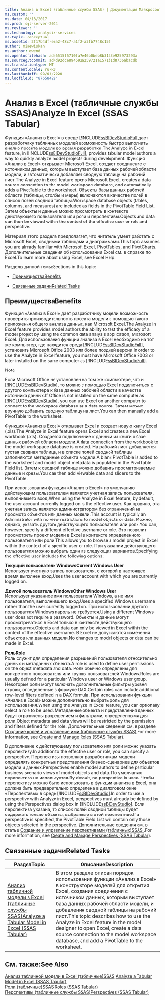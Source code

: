 ```yaml
---
title: Анализ в Excel (табличные службы SSAS) | Документация Майкрософт
ms.custom: ''
ms.date: 06/13/2017
ms.prod: sql-server-2014
ms.reviewer: ''
ms.technology: analysis-services
ms.topic: conceptual
ms.assetid: 2f17b4df-eea2-48c7-a1f2-a3fb7748c15f
author: minewiskan
ms.author: owend
ms.openlocfilehash: ad46515f5710fa7e46b0beb8b3133e925973293a
ms.sourcegitcommit: ad4d92dce894592a259721a1571b1d8736abacdb
ms.translationtype: MT
ms.contentlocale: ru-RU
ms.lasthandoff: 08/04/2020
ms.locfileid: "87658429"
---
```

# <a name="analyze-in-excel-ssas-tabular"></a><span data-ttu-id="717e9-102">Анализ в Excel (табличные службы SSAS)</span><span class="sxs-lookup"><span data-stu-id="717e9-102">Analyze in Excel (SSAS Tabular)</span></span>
  <span data-ttu-id="717e9-103">Функция «Анализ в Excel» в среде [!INCLUDE[ssBIDevStudioFull](../../includes/ssbidevstudiofull-md.md)]дает разработчику табличных моделей возможность быстро выполнить анализ проекта модели во время разработки.</span><span class="sxs-lookup"><span data-stu-id="717e9-103">The Analyze in Excel feature, in [!INCLUDE[ssBIDevStudioFull](../../includes/ssbidevstudiofull-md.md)], provides tabular model authors a way to quickly analyze model projects during development.</span></span> <span data-ttu-id="717e9-104">Функция «Анализ в Excel» открывает Microsoft Excel, создает соединение с источником данных, которым выступает база данных рабочей области модели, и автоматически добавляет сводную таблицу на рабочий лист.</span><span class="sxs-lookup"><span data-stu-id="717e9-104">The Analyze in Excel feature opens Microsoft Excel, creates a data source connection to the model workspace database, and automatically adds a PivotTable to the worksheet.</span></span> <span data-ttu-id="717e9-105">Объекты базы данных рабочей области (таблицы, столбы и меры) включаются в качестве полей в список полей сводной таблицы.</span><span class="sxs-lookup"><span data-stu-id="717e9-105">Workspace database objects (tables, columns, and measures) are included as fields in the PivotTable Field List.</span></span> <span data-ttu-id="717e9-106">Затем объекты и данные можно просмотреть в контексте действующего пользователя или роли и перспективы.</span><span class="sxs-lookup"><span data-stu-id="717e9-106">Objects and data can then be viewed within the context of the effective user or role and perspective.</span></span>  
  
 <span data-ttu-id="717e9-107">Материал этого раздела предполагает, что читатель умеет работать с Microsoft Excel, сводными таблицами и диаграммами.</span><span class="sxs-lookup"><span data-stu-id="717e9-107">This topic assumes you are already familiar with Microsoft Excel, PivotTables, and PivotCharts.</span></span> <span data-ttu-id="717e9-108">Дополнительные сведения об использовании Excel см. в справке по Excel.</span><span class="sxs-lookup"><span data-stu-id="717e9-108">To learn more about using Excel, see Excel Help.</span></span>  
  
 <span data-ttu-id="717e9-109">Разделы данной темы:</span><span class="sxs-lookup"><span data-stu-id="717e9-109">Sections in this topic:</span></span>  
  
-   [<span data-ttu-id="717e9-110">Преимущества</span><span class="sxs-lookup"><span data-stu-id="717e9-110">Benefits</span></span>](#bkmk_benefits)  
  
-   [<span data-ttu-id="717e9-111">Связанные задачи</span><span class="sxs-lookup"><span data-stu-id="717e9-111">Related Tasks</span></span>](#bkmk_rt)  
  
##  <a name="benefits"></a><a name="bkmk_benefits"></a> <span data-ttu-id="717e9-112">Преимущества</span><span class="sxs-lookup"><span data-stu-id="717e9-112">Benefits</span></span>  
 <span data-ttu-id="717e9-113">Функция «Анализ в Excel» дает разработчику модели возможность проверить производительность проекта модели с помощью такого приложения общего анализа данных, как Microsoft Excel.</span><span class="sxs-lookup"><span data-stu-id="717e9-113">The Analyze in Excel feature provides model authors the ability to test the efficacy of a model project by using the common data analysis application, Microsoft Excel.</span></span> <span data-ttu-id="717e9-114">Для использования функции анализа в Excel необходимо на тот же компьютер, где находится среда [!INCLUDE[ssBIDevStudioFull](../../includes/ssbidevstudiofull-md.md)], установить Microsoft Office 2003 или более поздней версии.</span><span class="sxs-lookup"><span data-stu-id="717e9-114">In order to use the Analyze in Excel feature, you must have Microsoft Office 2003 or later installed on the same computer as [!INCLUDE[ssBIDevStudioFull](../../includes/ssbidevstudiofull-md.md)].</span></span>  
  
> [!NOTE]  
>  <span data-ttu-id="717e9-115">Если Microsoft Office не установлен на том же компьютере, что и [!INCLUDE[ssBIDevStudio](../../includes/ssbidevstudio-md.md)], то можно с помощью Excel подключиться с другого компьютера к базе данных рабочей области в качестве источника данных.</span><span class="sxs-lookup"><span data-stu-id="717e9-115">If Office is not installed on the same computer as [!INCLUDE[ssBIDevStudio](../../includes/ssbidevstudio-md.md)], you can use Excel on another computer to connect to the workspace database as a data source.</span></span> <span data-ttu-id="717e9-116">Затем можно вручную добавить сводную таблицу на лист.</span><span class="sxs-lookup"><span data-stu-id="717e9-116">You can then manually add a PivotTable to the worksheet.</span></span>  
  
 <span data-ttu-id="717e9-117">Функция «Анализ в Excel» открывает Excel и создает новую книгу Excel (.xls).</span><span class="sxs-lookup"><span data-stu-id="717e9-117">The Analyze in Excel feature opens Excel and creates a new Excel workbook (.xls).</span></span> <span data-ttu-id="717e9-118">Создается подключение к данным из книги к базе данных рабочей области модели.</span><span class="sxs-lookup"><span data-stu-id="717e9-118">A data connection from the workbook to the model workspace database is created.</span></span> <span data-ttu-id="717e9-119">На рабочий лист добавляется пустая сводная таблица, и в списке полей сводной таблицы заполняются метаданные объекта модели.</span><span class="sxs-lookup"><span data-stu-id="717e9-119">A blank PivotTable is added to the worksheet and model object metadata is populated in the PivotTable Field list.</span></span> <span data-ttu-id="717e9-120">Затем к сводной таблице можно добавить просматриваемые данные и срезы.</span><span class="sxs-lookup"><span data-stu-id="717e9-120">You can then add viewable data and slicers to the PivotTable.</span></span>  
  
 <span data-ttu-id="717e9-121">При использовании функции «Анализ в Excel» по умолчанию действующим пользователем является учетная запись пользователя, выполнившего вход.</span><span class="sxs-lookup"><span data-stu-id="717e9-121">When using the Analyze in Excel feature, by default, the user account currently logged on is the effective user.</span></span> <span data-ttu-id="717e9-122">Как правило, эта учетная запись является администратором без ограничений на просмотр объектов или данных модели.</span><span class="sxs-lookup"><span data-stu-id="717e9-122">This account is typically an Administrator with no view restrictions to model objects or data.</span></span> <span data-ttu-id="717e9-123">Можно, однако, указать другого действующего пользователя или роль.</span><span class="sxs-lookup"><span data-stu-id="717e9-123">You can, however, specify a different effective username or role.</span></span> <span data-ttu-id="717e9-124">Это позволит просмотреть проект модели в Excel в контексте определенного пользователя или роли.</span><span class="sxs-lookup"><span data-stu-id="717e9-124">This allows you to browse a model project in Excel within the context of a specific user or role.</span></span> <span data-ttu-id="717e9-125">При указании действующего пользователя можно выбрать один из следующих вариантов.</span><span class="sxs-lookup"><span data-stu-id="717e9-125">Specifying the effective user includes the following options:</span></span>  
  
 <span data-ttu-id="717e9-126">**Текущий пользователь Windows**</span><span class="sxs-lookup"><span data-stu-id="717e9-126">**Current Windows User**</span></span>  
 <span data-ttu-id="717e9-127">Использует учетную запись пользователя, с которой в настоящее время выполнен вход.</span><span class="sxs-lookup"><span data-stu-id="717e9-127">Uses the user account with which you are currently logged on.</span></span>  
  
 <span data-ttu-id="717e9-128">**Другой пользователь Windows**</span><span class="sxs-lookup"><span data-stu-id="717e9-128">**Other Windows User**</span></span>  
 <span data-ttu-id="717e9-129">Использует указанное имя пользователя Windows, а не имя пользователя, выполнившего вход.</span><span class="sxs-lookup"><span data-stu-id="717e9-129">Uses a specified Windows username rather than the user currently logged on.</span></span> <span data-ttu-id="717e9-130">При использовании другого пользователя Windows пароль не требуется.</span><span class="sxs-lookup"><span data-stu-id="717e9-130">Using a different Windows user does not require a password.</span></span> <span data-ttu-id="717e9-131">Объекты и данные могут просматриваться в Excel только в контексте действующего пользователя.</span><span class="sxs-lookup"><span data-stu-id="717e9-131">Objects and data can only be viewed in Excel within the context of the effective username.</span></span> <span data-ttu-id="717e9-132">В Excel не допускаются изменения объектов или данных модели.</span><span class="sxs-lookup"><span data-stu-id="717e9-132">No changes to model objects or data can be made in Excel.</span></span>  
  
 <span data-ttu-id="717e9-133">**Роль**</span><span class="sxs-lookup"><span data-stu-id="717e9-133">**Role**</span></span>  
 <span data-ttu-id="717e9-134">Роль служит для определения разрешений пользователя относительно данных и метаданных объекта.</span><span class="sxs-lookup"><span data-stu-id="717e9-134">A role is used to define user permissions on the object metadata and data.</span></span> <span data-ttu-id="717e9-135">Роли обычно определены для конкретного пользователя или группы пользователей Windows.</span><span class="sxs-lookup"><span data-stu-id="717e9-135">Roles are usually defined for a particular Windows user or Windows user group.</span></span> <span data-ttu-id="717e9-136">Некоторые роли могут включать дополнительные фильтры уровня строки, определенные в формуле DAX.</span><span class="sxs-lookup"><span data-stu-id="717e9-136">Certain roles can include additional row-level filters defined in a DAX formula.</span></span> <span data-ttu-id="717e9-137">При использовании функции «Анализ в Excel» можно дополнительно выбрать роль для использования.</span><span class="sxs-lookup"><span data-stu-id="717e9-137">When using the Analyze in Excel feature, you can optionally select a role to be used.</span></span> <span data-ttu-id="717e9-138">Метаданные объекта и представления данных будут ограничены разрешением и фильтрами, определенными для роли.</span><span class="sxs-lookup"><span data-stu-id="717e9-138">Object metadata and data views will be restricted by the permission and filters defined for the role.</span></span> <span data-ttu-id="717e9-139">Дополнительные сведения см. в разделе [Создание ролей и управление ими (табличные службы SSAS)](roles-ssas-tabular.md).</span><span class="sxs-lookup"><span data-stu-id="717e9-139">For more information, see [Create and Manage Roles &#40;SSAS Tabular&#41;](roles-ssas-tabular.md).</span></span>  
  
 <span data-ttu-id="717e9-140">В дополнение к действующему пользователю или роли можно указать перспективу.</span><span class="sxs-lookup"><span data-stu-id="717e9-140">In addition to the effective user or role, you can specify a perspective.</span></span> <span data-ttu-id="717e9-141">Перспективы позволяют разработчикам модели определять конкретные представления бизнес-сценариев для объектов модели и данных.</span><span class="sxs-lookup"><span data-stu-id="717e9-141">Perspectives enable model authors to define particular business scenario views of model objects and data.</span></span> <span data-ttu-id="717e9-142">По умолчанию перспектива не используется.</span><span class="sxs-lookup"><span data-stu-id="717e9-142">By default, no perspective is used.</span></span> <span data-ttu-id="717e9-143">Чтобы перспективу можно было использовать в функции анализа в Excel, она должна быть предварительно определена в диалоговом окне «Перспективы» в среде [!INCLUDE[ssBIDevStudio](../../includes/ssbidevstudio-md.md)].</span><span class="sxs-lookup"><span data-stu-id="717e9-143">In order to use a perspective with Analyze in Excel, perspectives must already be defined by using the Perspectives dialog box in [!INCLUDE[ssBIDevStudio](../../includes/ssbidevstudio-md.md)].</span></span> <span data-ttu-id="717e9-144">Если перспектива указана, то список полей сводной таблицы будет содержать только объекты, выбранные в этой перспективе.</span><span class="sxs-lookup"><span data-stu-id="717e9-144">If a perspective is specified, the PivotTable Field List will contain only those objects selected in the perspective.</span></span> <span data-ttu-id="717e9-145">Дополнительные сведения см. в статье [Создание и управление перспективами &#40;табличных&#41;SSAS ](perspectives-ssas-tabular.md).</span><span class="sxs-lookup"><span data-stu-id="717e9-145">For more information, see [Create and Manage Perspectives &#40;SSAS Tabular&#41;](perspectives-ssas-tabular.md).</span></span>  
  
##  <a name="related-tasks"></a><a name="bkmk_rt"></a> <span data-ttu-id="717e9-146">Связанные задачи</span><span class="sxs-lookup"><span data-stu-id="717e9-146">Related Tasks</span></span>  
  
|<span data-ttu-id="717e9-147">**Раздел**</span><span class="sxs-lookup"><span data-stu-id="717e9-147">**Topic**</span></span>|<span data-ttu-id="717e9-148">**Описание**</span><span class="sxs-lookup"><span data-stu-id="717e9-148">**Description**</span></span>|  
|---------------|---------------------|  
|[<span data-ttu-id="717e9-149">Анализ табличной модели в Excel (табличные службы SSAS)</span><span class="sxs-lookup"><span data-stu-id="717e9-149">Analyze a Tabular Model in Excel &#40;SSAS Tabular&#41;</span></span>](analyze-a-tabular-model-in-excel-ssas-tabular.md)|<span data-ttu-id="717e9-150">В этом разделе описан порядок использования функции «Анализ в Excel» в конструкторе моделей для открытия Excel, создания соединения с источником данных, которым выступает база данных рабочей области модели, и добавления сводной таблицы на рабочий лист.</span><span class="sxs-lookup"><span data-stu-id="717e9-150">This topic describes how to use the Analyze in Excel feature in the model designer to open Excel, create a data source connection to the model workspace database, and add a PivotTable to the worksheet.</span></span>|  
  
## <a name="see-also"></a><span data-ttu-id="717e9-151">См. также:</span><span class="sxs-lookup"><span data-stu-id="717e9-151">See Also</span></span>  
 <span data-ttu-id="717e9-152">[Анализ табличной модели в Excel &#40;табличные&#41;SSAS](analyze-a-tabular-model-in-excel-ssas-tabular.md) </span><span class="sxs-lookup"><span data-stu-id="717e9-152">[Analyze a Tabular Model in Excel &#40;SSAS Tabular&#41;](analyze-a-tabular-model-in-excel-ssas-tabular.md) </span></span>  
 <span data-ttu-id="717e9-153">[Роли &#40;табличные&#41;SSAS](roles-ssas-tabular.md) </span><span class="sxs-lookup"><span data-stu-id="717e9-153">[Roles &#40;SSAS Tabular&#41;](roles-ssas-tabular.md) </span></span>  
 [<span data-ttu-id="717e9-154">Перспективы (табличные службы SSAS)</span><span class="sxs-lookup"><span data-stu-id="717e9-154">Perspectives &#40;SSAS Tabular&#41;</span></span>](perspectives-ssas-tabular.md)  
  
  
